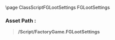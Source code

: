 \page ClassScriptFGLootSettings FGLootSettings
### Asset Path :
<b><blockquote>/Script/FactoryGame.FGLootSettings</blockquote></b>
